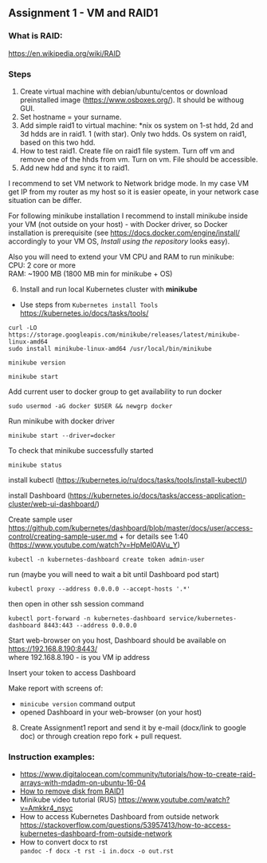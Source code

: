 ## Assignment 1 - VM and RAID1
### What is RAID:
https://en.wikipedia.org/wiki/RAID

### Steps
1. Create virtual machine with debian/ubuntu/centos or download
   preinstalled image (https://www.osboxes.org/). It should be withoug GUI.
2. Set hostname = your surname.
3. Add simple raid1 to virtual machine: \*nix os system on 1-st hdd, 2d
   and 3d hdds are in raid1. 1 (with star). Only two hdds. Os system on
   raid1, based on this two hdd.
4. How to test raid1. Create file on raid1 file system. Turn off vm and
   remove one of the hhds from vm. Turn on vm. File should be
   accessible.
5. Add new hdd and sync it to raid1.

I recommend to set VM network to Network bridge mode. In my case VM get IP from my router as my host so it is easier opeate, in your network case situation can be differ.

For following minikube installation I recommend to install minikube inside your VM (not outside on your host) - with Docker driver, so Docker installation is prerequisite (see https://docs.docker.com/engine/install/ accordingly to your VM OS, _Install using the repository_ looks easy).

Also you will need to extend your VM CPU and RAM to run minikube: \
CPU: 2 core or more \
RAM: ~1900 MB (1800 MB min for minikube + OS)

6. Install and run local Kubernetes cluster with **minikube**  
  * Use steps from `Kubernetes install Tools` https://kubernetes.io/docs/tasks/tools/ 

```
curl -LO https://storage.googleapis.com/minikube/releases/latest/minikube-linux-amd64
sudo install minikube-linux-amd64 /usr/local/bin/minikube
```
```
minikube version
```
```
minikube start
```
Add current user to docker group to get availability to run docker
```
sudo usermod -aG docker $USER && newgrp docker
```
Run minikube with docker driver
```
minikube start --driver=docker
```
To check that minikube successfully started
```
minikube status
```
install kubectl (https://kubernetes.io/ru/docs/tasks/tools/install-kubectl/)

install Dashboard (https://kubernetes.io/docs/tasks/access-application-cluster/web-ui-dashboard/)

Create sample user
https://github.com/kubernetes/dashboard/blob/master/docs/user/access-control/creating-sample-user.md + for details see 1:40 (https://www.youtube.com/watch?v=HpMel0AVu_Y)
```
kubectl -n kubernetes-dashboard create token admin-user
```
run (maybe you will need to wait a bit until Dashboard pod start)
```
kubectl proxy --address 0.0.0.0 --accept-hosts '.*'
```
then open in other ssh session command
```
kubectl port-forward -n kubernetes-dashboard service/kubernetes-dashboard 8443:443 --address 0.0.0.0
```
Start web-browser on you host, Dashboard should be available on
https://192.168.8.190:8443/ \
where 192.168.8.190 - is you VM ip address

Insert your token to access Dashboard

Make report with screens of:
  * `minicube version` command output
  * opened Dashboard in your web-browser (on your host)

8. Create Assignment1 report and send it by e-mail (docx/link to google doc) or through creation repo fork + pull request.

### Instruction examples:

- https://www.digitalocean.com/community/tutorials/how-to-create-raid-arrays-with-mdadm-on-ubuntu-16-04
- [How to remove disk from RAID1](https://unix.stackexchange.com/questions/332061/remove-drive-from-soft-raid)
- Minikube video tutorial (RUS) https://www.youtube.com/watch?v=Amkkr4_nsyc
- How to access Kubernetes Dashboard from outside network https://stackoverflow.com/questions/53957413/how-to-access-kubernetes-dashboard-from-outside-network 
- How to convert docx to rst \
  `pandoc -f docx -t rst -i in.docx -o out.rst`
